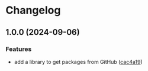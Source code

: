 # Changelog

## 1.0.0 (2024-09-06)


### Features

* add a library to get packages from GitHub ([cac4a19](https://github.com/rowanmanning/repo-tools/commit/cac4a19bd70532e6548b5b44b53d3ccedb254ee4))
